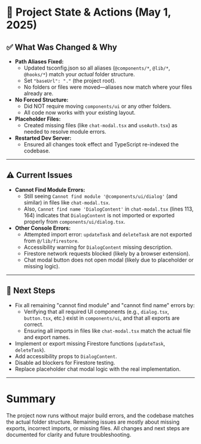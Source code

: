 # 📝 Project State & Actions (May 1, 2025)

## ✅ What Was Changed & Why

- **Path Aliases Fixed:**  
  - Updated tsconfig.json so all aliases (`@components/*`, `@lib/*`, `@hooks/*`) match your *actual* folder structure.
  - Set `"baseUrl": "."` (the project root).
  - No folders or files were moved—aliases now match where your files already are.
- **No Forced Structure:**  
  - Did NOT require moving `components/ui` or any other folders.  
  - All code now works with your existing layout.
- **Placeholder Files:**  
  - Created missing files (like `chat-modal.tsx` and `useAuth.tsx`) as needed to resolve module errors.
- **Restarted Dev Server:**  
  - Ensured all changes took effect and TypeScript re-indexed the codebase.

---

## ⚠️ Current Issues

- **Cannot Find Module Errors:**  
  - Still seeing `Cannot find module '@components/ui/dialog'` (and similar) in files like `chat-modal.tsx`.
  - Also, `Cannot find name 'DialogContent'` in `chat-modal.tsx` (lines 113, 164) indicates that `DialogContent` is not imported or exported properly from `components/ui/dialog.tsx`.
- **Other Console Errors:**  
  - Attempted import error: `updateTask` and `deleteTask` are not exported from `@/lib/firestore`.
  - Accessibility warning for `DialogContent` missing description.
  - Firestore network requests blocked (likely by a browser extension).
  - Chat modal button does not open modal (likely due to placeholder or missing logic).

---

## 🚧 Next Steps
- Fix all remaining "cannot find module" and "cannot find name" errors by:
  - Verifying that all required UI components (e.g., `dialog.tsx`, `button.tsx`, etc.) exist in `components/ui`, and that all exports are correct.
  - Ensuring all imports in files like `chat-modal.tsx` match the actual file and export names.
- Implement or export missing Firestore functions (`updateTask`, `deleteTask`).
- Add accessibility props to `DialogContent`.
- Disable ad blockers for Firestore testing.
- Replace placeholder chat modal logic with the real implementation.

---

# Summary
The project now runs without major build errors, and the codebase matches the actual folder structure. Remaining issues are mostly about missing exports, incorrect imports, or missing files. All changes and next steps are documented for clarity and future troubleshooting.
